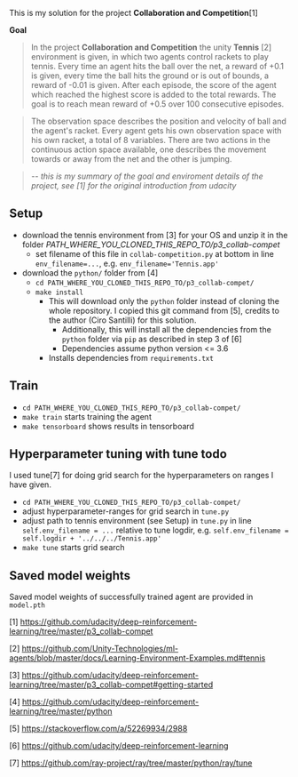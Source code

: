 This is my solution for the project **Collaboration and Competition**[1]

**Goal**
> In the project **Collaboration and Competition** the unity **Tennis** [2] environment is given, in which two agents control rackets to play tennis. Every time an agent hits the ball over the net, a reward of +0.1 is given, every time the ball hits the ground or is out of bounds, a reward of -0.01 is given. After each episode, the score of the agent which reached the highest score is added to the total rewards. The goal is to reach mean reward of +0.5 over 100 consecutive episodes.

> The observation space describes the position and velocity of ball and the agent's racket. Every agent gets his own observation space with his own racket, a total of 8 variables.
> There are two actions in the continuous action space available, one describes the movement towards or away from the net and the other is jumping.

> -- *this is my summary of the goal and enviroment details of the project, see [1] for the original introduction from udacity*

## Setup
- download the tennis environment from [3] for your OS and unzip it in the folder *PATH_WHERE_YOU_CLONED_THIS_REPO_TO/p3_collab-compet*
    - set filename of this file in `collab-competition.py` at bottom in line `env_filename=...`, e.g. `env_filename='Tennis.app'`
- download the `python/` folder from [4]
    - `cd PATH_WHERE_YOU_CLONED_THIS_REPO_TO/p3_collab-compet/`
    - `make install`
        - This will download only the `python` folder instead of cloning the whole repository. I copied this git command from [5], credits to the author (Ciro Santilli) for this solution.
            - Additionally, this will install all the dependencies from the `python` folder via `pip` as described in step 3 of [6]
            - Dependencies assume python version <= 3.6
        - Installs dependencies from `requirements.txt`

## Train
- `cd PATH_WHERE_YOU_CLONED_THIS_REPO_TO/p3_collab-compet/`
- `make train` starts training the agent
- `make tensorboard` shows results in tensorboard

## Hyperparameter tuning with tune todo
I used tune[7] for doing grid search for the hyperparameters on ranges I have given.
- `cd PATH_WHERE_YOU_CLONED_THIS_REPO_TO/p3_collab-compet/`
- adjust hyperparameter-ranges for grid search in `tune.py`
- adjust path to tennis environment (see Setup) in `tune.py` in line `self.env_filename = ...` relative to tune logdir, e.g. `self.env_filename = self.logdir + '../../../Tennis.app'`
- `make tune` starts grid search

## Saved model weights
Saved model weights of successfully trained agent are provided in `model.pth`

[1] https://github.com/udacity/deep-reinforcement-learning/tree/master/p3_collab-compet

[2] https://github.com/Unity-Technologies/ml-agents/blob/master/docs/Learning-Environment-Examples.md#tennis

[3] https://github.com/udacity/deep-reinforcement-learning/tree/master/p3_collab-compet#getting-started

[4] https://github.com/udacity/deep-reinforcement-learning/tree/master/python

[5] https://stackoverflow.com/a/52269934/2988

[6] https://github.com/udacity/deep-reinforcement-learning

[7] https://github.com/ray-project/ray/tree/master/python/ray/tune
